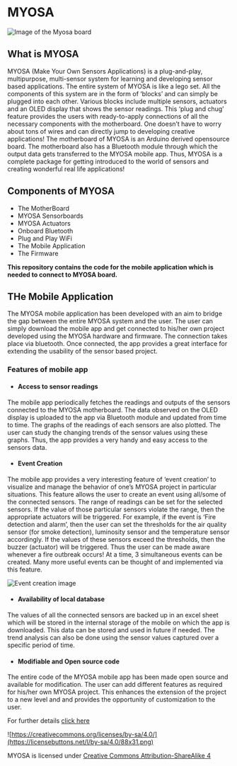 # MYOSA
![Image of the Myosa board](https://ieee-sensors.org/wp-content/uploads/2018/05/myosa-3.jpg)

## What is MYOSA
MYOSA (Make Your Own Sensors Applications) is a plug-and-play, multipurpose, multi-sensor system for learning and developing sensor based applications. The entire system of MYOSA is like a lego set. All the components of this system are in the form of ‘blocks’ and can simply be plugged into each other. Various blocks include multiple sensors, actuators and an OLED display that shows the sensor readings. This ‘plug and chug’ feature provides the users with ready-to-apply connections of all the necessary components with the motherboard. One doesn’t have to worry about tons of wires and can directly jump to developing creative applications!  The motherboard of MYOSA is an Arduino derived opensource board.  The motherboard also has a Bluetooth module through which the output data gets transferred to the MYOSA mobile app. Thus, MYOSA is a complete package for getting introduced to the world of sensors and creating wonderful real life applications!

## Components of MYOSA
* The MotherBoard
* MYOSA Sensorboards
* MYOSA Actuators
* Onboard Bluetooth
* Plug and Play WiFi
* The Mobile Application
* The Firmware

**This repository contains the code for the mobile application which is needed to connect to MYOSA board.**

## THe Mobile Application
The MYOSA mobile application has been developed with an aim to bridge the gap between the entire MYOSA system and the user. The user can simply download the mobile app and get connected to his/her own project developed using the MYOSA hardware and firmware. The connection takes place via bluetooth. Once connected, the app provides a great interface for extending the usability of the sensor based project.

### Features of mobile app

* #### Access to sensor readings
The mobile app periodically fetches the readings and outputs of the sensors connected to the MYOSA motherboard. The data observed on the OLED display is uploaded to the app via Bluetooth module and updated from time to time. The graphs of the readings of each sensors are also plotted. The user can study the changing trends of the sensor values using these graphs. Thus, the app provides a very handy and easy access to the sensors data.

* #### Event Creation
The mobile app provides a very interesting feature of ‘event creation’ to visualize and manage the behavior of one’s  MYOSA project in particular situations. This feature allows the user to create an event using all/some of the connected sensors. The range of readings can be set for the selected sensors. If the value of those particular sensors violate the range, then the appropriate actuators will be triggered. For example, if the event is ‘Fire detection and alarm’, then the user can set the thresholds for the air quality sensor (for smoke detection), luminosity sensor and the temperature sensor accordingly. If the values of these sensors exceed the thresholds, then the buzzer (actuator) will be triggered. Thus the user can be made aware whenever a fire outbreak occurs! At a time, 3 simultaneous events can be created. Many more useful events can be thought of and implemented via this feature.

![Event creation image](https://ieee-sensors.org/wp-content/uploads/2018/05/App2.jpg)

* #### Availability of local database
The values of all the connected sensors are backed up in an excel sheet which will be stored in the internal storage of the mobile on which the app is downloaded. This data can be stored and used in future if needed. The trend analysis can also be done using the sensor values captured over a specific period of time.

* #### Modifiable and Open source code
The entire code of the MYOSA mobile app has been made open source and available for modification. The user can add different features as required for his/her own MYOSA project. This enhances the extension of the project to a new level and and provides the opportunity of customization to the user.

For further details [click here](https://ieee-sensors.org/myosa/)

![https://creativecommons.org/licenses/by-sa/4.0/](https://licensebuttons.net/l/by-sa/4.0/88x31.png)

MYOSA is licensed under [Creative Commons Attribution-ShareAlike 4](https://creativecommons.org/licenses/by-sa/4.0/)



